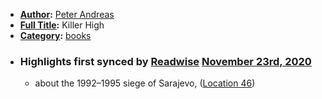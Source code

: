 - **[Author](<Author.md>):** [Peter Andreas](<Peter Andreas.md>)
- **[Full Title](<Full Title.md>):** Killer High
- **[Category](<Category.md>):** [books](<books.md>)
- ### Highlights first synced by [Readwise](<Readwise.md>) [November 23rd, 2020](<November 23rd, 2020.md>)
    - about the 1992–1995 siege of Sarajevo, ([Location 46](https://readwise.io/to_kindle?action=open&asin=B081JYR8R1&location=46))
